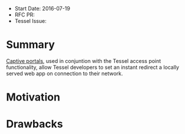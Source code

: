 - Start Date: 2016-07-19
- RFC PR: 
- Tessel Issue: 

# Summary

[Captive portals](https://en.wikipedia.org/wiki/Captive_portal), used in conjuntion with the Tessel access point functionality, allow Tessel developers to set an instant redirect a locally served web app on connection to their network.

# Motivation

# Drawbacks
